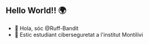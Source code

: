 ## Hello World!! 🌍
- 👋 Hola, sóc @Ruff-Bandit
- 🌱 Estic estudiant ciberseguretat a l'institut Montilivi
